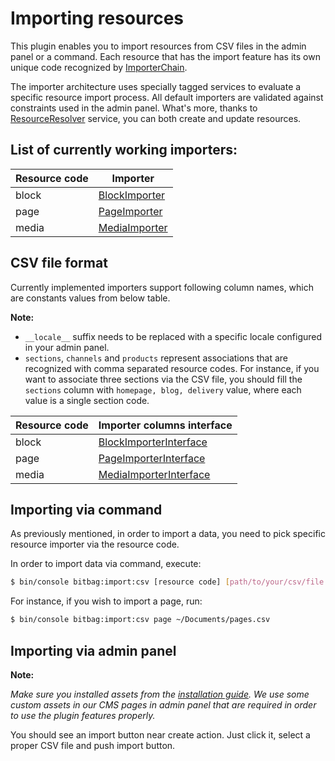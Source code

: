# Importing resources

This plugin enables you to import resources from CSV files in the admin panel or a command. Each resource that has
the import feature has its own unique code recognized by [ImporterChain](src/Importer/ImporterChain.php).

The importer architecture uses specially tagged services to evaluate a specific resource import process. All default importers
are validated against constraints used in the admin panel. What's more, thanks to 
[ResourceResolver](src/Resolver/ResourceResolver.php) service, you can both create and update resources.  

## List of currently working importers:

| Resource code | Importer                                                  |
|---------------|-----------------------------------------------------------|
| block         | [BlockImporter](src/Importer/BlockImporter.php)           |
| page          | [PageImporter](src/Importer/PageImporter.php)             |
| media         | [MediaImporter](src/Importer/MediaImporter.php)           |


## CSV file format

Currently implemented importers support following column names, which are constants values from below table.

**Note:**
- `__locale__` suffix needs to be replaced with a specific locale configured in your admin panel.
- `sections`, `channels` and `products` represent associations that are recognized with comma separated resource codes.
For instance, if you want to associate three sections via the CSV file, you should fill the `sections` column with 
`homepage, blog, delivery` value, where each value is a single section code.

| Resource code | Importer columns interface                                         |
|---------------|--------------------------------------------------------------------|
| block         | [BlockImporterInterface](src/Importer/BlockImporterInterface.php)  |
| page          | [PageImporterInterface](src/Importer/PageImporterInterface.php)    |
| media         | [MediaImporterInterface](src/Importer/MediaImporterInterface.php)  |

## Importing via command

As previously mentioned, in order to import a data, you need to pick specific resource importer via the resource code.

In order to import data via command, execute:

```bash
$ bin/console bitbag:import:csv [resource code] [path/to/your/csv/file.csv]
```

For instance, if you wish to import a page, run:

```bash
$ bin/console bitbag:import:csv page ~/Documents/pages.csv
```

## Importing via admin panel

**Note:**

*Make sure you installed assets from the [installation guide](../README.md).  We use some custom assets in 
our CMS pages in admin panel that are required in order to use the plugin features properly.*

You should see an import button near create action. Just click it, select a proper CSV file and push import button.
